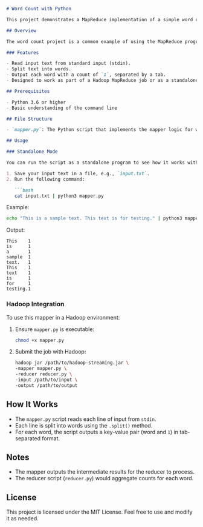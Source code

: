 ```markdown
# Word Count with Python

This project demonstrates a MapReduce implementation of a simple word count using Python. It consists of a `mapper` script that processes input data and outputs word-frequency pairs.

## Overview

The word count project is a common example of using the MapReduce programming model. It takes text as input, processes it to count the frequency of each word, and outputs the results.

### Features

- Read input text from standard input (stdin).
- Split text into words.
- Output each word with a count of `1`, separated by a tab.
- Designed to work as part of a Hadoop MapReduce job or as a standalone mapper.

## Prerequisites

- Python 3.6 or higher
- Basic understanding of the command line

## File Structure

- `mapper.py`: The Python script that implements the mapper logic for word counting.

## Usage

### Standalone Mode

You can run the script as a standalone program to see how it works with sample input.

1. Save your input text in a file, e.g., `input.txt`.
2. Run the following command:

   ```bash
   cat input.txt | python3 mapper.py
   ```

   Example:
   ```bash
   echo "This is a sample text. This text is for testing." | python3 mapper.py
   ```

   Output:
   ```
   This    1
   is      1
   a       1
   sample  1
   text.   1
   This    1
   text    1
   is      1
   for     1
   testing.1
   ```

### Hadoop Integration

To use this mapper in a Hadoop environment:

1. Ensure `mapper.py` is executable:

   ```bash
   chmod +x mapper.py
   ```

2. Submit the job with Hadoop:

   ```bash
   hadoop jar /path/to/hadoop-streaming.jar \
   -mapper mapper.py \
   -reducer reducer.py \
   -input /path/to/input \
   -output /path/to/output
   ```

## How It Works

- The `mapper.py` script reads each line of input from `stdin`.
- Each line is split into words using the `.split()` method.
- For each word, the script outputs a key-value pair (word and `1`) in tab-separated format.

## Notes

- The mapper outputs the intermediate results for the reducer to process.
- The reducer script (`reducer.py`) would aggregate counts for each word.

## License

This project is licensed under the MIT License. Feel free to use and modify it as needed.
``` 


